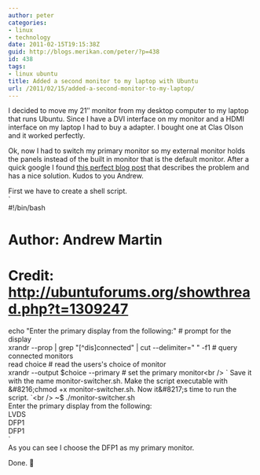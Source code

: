 ```yaml
---
author: peter
categories:
- linux
- technology
date: 2011-02-15T19:15:38Z
guid: http://blogs.merikan.com/peter/?p=438
id: 438
tags:
- linux ubuntu
title: Added a second monitor to my laptop with Ubuntu
url: /2011/02/15/added-a-second-monitor-to-my-laptop/
---
```


I decided to move my 21&#8243; monitor from my desktop computer to my laptop that runs Ubuntu. Since I have a DVI interface on my monitor and a HDMI interface on my laptop I had to buy a adapter. I bought one at Clas Olson and it worked perfectly.

Ok, now I had to switch my primary monitor so my external monitor holds the panels instead of the built in monitor that is the default monitor. After a quick google I found [this perfect blog post](http://www.thetechrepo.com/main-articles/502-how-to-change-the-primary-monitor-in-ubuntu-or-other-linux-distributions) that describes the problem and has a nice solution. Kudos to you Andrew.

First we have to create a shell script.  
`<br />
#!/bin/bash<br />
# Author: Andrew Martin<br />
# Credit: http://ubuntuforums.org/showthread.php?t=1309247<br />
echo "Enter the primary display from the following:"			# prompt for the display<br />
xrandr --prop | grep "[^dis]connected" | cut --delimiter=" " -f1	# query connected monitors<br />
read choice								                # read the users's choice of monitor<br />
xrandr --output $choice --primary					        # set the primary monitor<br />
`  
Save it with the name monitor-switcher.sh.  
Make the script executable with &#8216;chmod +x monitor-switcher.sh. Now it&#8217;s time to run the script.  
`<br />
~$ ./monitor-switcher.sh<br />
Enter the primary display from the following:<br />
LVDS<br />
DFP1<br />
DFP1<br />
`  
As you can see I choose the DFP1 as my primary monitor.

Done. 🙂